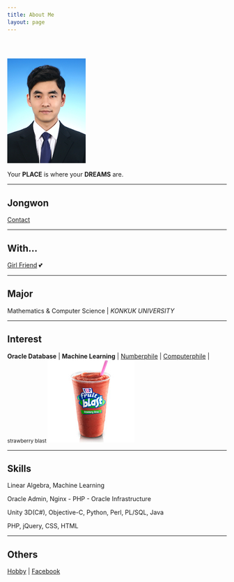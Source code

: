 ```yaml
---
title: About Me
layout: page
---
```


<img style="margin-top:3.2em; max-width:180px; max-height:240px;" src="/image/Jongwon.jpg" alt="" />

Your **PLACE** is where your **DREAMS** are.

- - -

## Jongwon

[Contact](/#contact) 

- - -

## With...

[Girl Friend](//www.instagram.com/uj31587/) 💕 

- - -

## Major

Mathematics & Computer Science \| *KONKUK UNIVERSITY*

- - -

## Interest

**Oracle Database** \| **Machine Learning**
 \| [Numberphile](//www.youtube.com/channel/UCoxcjq-8xIDTYp3uz647V5A)
 \| [Computerphile](//www.youtube.com/channel/UC9-y-6csu5WGm29I7JiwpnA) |  <small id="blast">strawberry blast
 <img class="blast-content" width="199px" height="190px" src="/image/Strawberry_Citrus_Fruit_Blast.jpg" /></small>

- - -

## Skills

Linear Algebra, Machine Learning

Oracle Admin, Nginx - PHP - Oracle Infrastructure

Unity 3D(C#), Objective-C, Python, Perl, PL/SQL, Java

PHP, jQuery, CSS, HTML

- - -

## Others

[Hobby](//www.youtube.com/channel/UCddQOuoYBVq_7vtpD22Fccg) \|
[Facebook](//www.facebook.com/jongwon.choi.7509)
